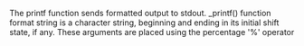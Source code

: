 The printf function sends formatted output to stdout.
_printf() function format string is a character string, beginning and ending in its initial shift state, if any. These arguments are placed using the percentage '%' operator